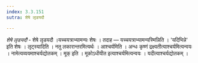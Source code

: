 ```yaml
---
index: 3.3.151
sutra: शेषे लृडयदौ

---
```

_शेषे लृडयदौ_ - शेषे लृडयदौ ।यच्चयत्राभ्यामन्यः शेषः । तदाह —  यच्चयत्राभ्यामन्यस्मिन्निति । 'यदिभिन्ने' इति शेषः । लृट्स्यादिति । नतु लकारान्तरमित्यर्थः । आश्चर्यमिति । अन्धः कृष्णं द्रक्ष्यतीत्याश्चर्यमित्यन्वयः । नामेत्यव्ययमाश्चर्यद्योतकम् । मूक् इति । मूकोऽधीयीत इत्याश्चर्यमित्यन्वयः । यदीत्याश्चर्यद्योतकम् । 